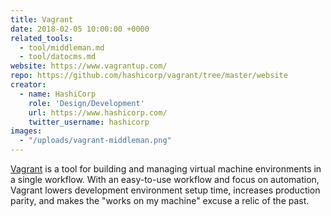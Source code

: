 ```yaml
---
title: Vagrant
date: 2018-02-05 10:00:00 +0000
related_tools:
  - tool/middleman.md
  - tool/datocms.md
website: https://www.vagrantup.com/
repo: https://github.com/hashicorp/vagrant/tree/master/website
creator:
  - name: HashiCorp
    role: 'Design/Development'
    url: https://www.hashicorp.com/
    twitter_username: hashicorp
images:
  - "/uploads/vagrant-middleman.png"
---
```


[Vagrant](https://www.vagrantup.com/) is a tool for building and managing virtual machine environments in a single workflow. With an easy-to-use workflow and focus on automation, Vagrant lowers development environment setup time, increases production parity, and makes the "works on my machine" excuse a relic of the past.
